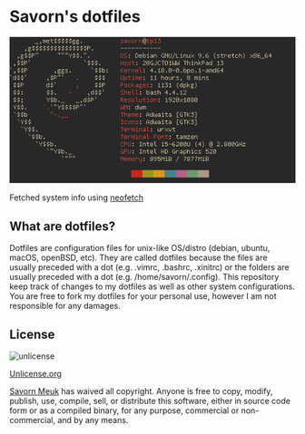 # Savorn's dotfiles

![system info](neofetch.png)

Fetched system info using [neofetch](https://github.com/dylanaraps/neofetch)

## What are dotfiles?
Dotfiles are configuration files for unix-like OS/distro (debian, ubuntu, macOS, openBSD, etc). 
They are called dotfiles because the files are usually preceded with a dot (e.g. .vimrc, .bashrc, .xinitrc) or 
the folders are usually preceded with a dot (e.g. /home/savorn/.config). This repository keep track of changes to 
my dotfiles as well as other system configurations. You are free to fork my dotfiles for your personal use, however I 
am not responsible for any damages.

## License
![unlicense](https://upload.wikimedia.org/wikipedia/commons/thumb/6/62/PD-icon.svg/32px-PD-icon.svg.png)

[Unlicense.org](http://unlicense.org/)

[Savorn Meuk](https://github.com/savorn) has waived all copyright. Anyone is free to copy, modify, publish, use, compile, sell, or
distribute this software, either in source code form or as a compiled
binary, for any purpose, commercial or non-commercial, and by any
means.
